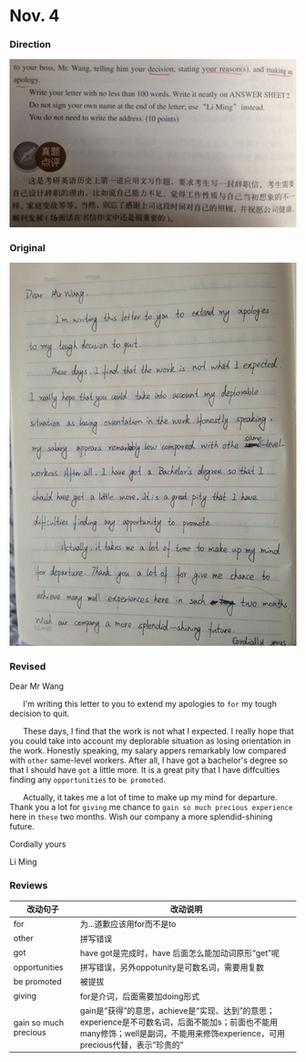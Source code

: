 # Nov. 4

### Direction

![alttext](/writings/11.4/2.jpg)

### Original

![alttext](/writings/11.4/1.jpg)

### Revised

Dear Mr Wang

&nbsp;&nbsp;&nbsp;&nbsp;&nbsp;&nbsp;I'm writing this letter to you to extend my apologies to `for` my tough decision to quit.

&nbsp;&nbsp;&nbsp;&nbsp;&nbsp;&nbsp;These days, I find that the work is not what I expected. I really hope that you could take into account my deplorable situation as losing orientation in the work. Honestly speaking, my salary appers remarkably low compared with `other` same-level workers. After all, I have got a bachelor's degree so that I should have `got` a little more. It is a great pity that I have diffculties finding any `opportunities` to `be promoted`.

&nbsp;&nbsp;&nbsp;&nbsp;&nbsp;&nbsp;Actually, it takes me a lot of time to make up my mind for departure. Thank you a lot for `giving` me chance to `gain so much precious experience` here in `these` two months. Wish our company a more splendid-shining future.

Cordially yours

Li Ming

### Reviews

|改动句子|改动说明|
|---|---|
|for|为...道歉应该用for而不是to|
|other|拼写错误|
|got|have got是完成时，have 后面怎么能加动词原形“get”呢|
|opportunities|拼写错误，另外oppotunity是可数名词，需要用复数|
|be promoted|被提拔|
|giving|for是介词，后面需要加doing形式|
|gain so much precious|gain是“获得”的意思，achieve是“实现、达到”的意思；experience是不可数名词，后面不能加s；前面也不能用many修饰；well是副词，不能用来修饰experience，可用precious代替，表示“珍贵的”|

